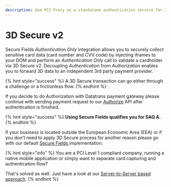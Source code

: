 ```yaml
---
description: Use PCI Proxy as a standalone authentication service for 3D Secure v2.
---
```


# 3D Secure v2

Secure Fields _Authentication Only_ integration allows you to securely collect sensitive card data \(card number and CVV code\) by injecting iframes to your DOM and perform an _Authentication Only_ call to validate a cardholder via 3D Secure v2. Decoupling _Authentication_ from _Authorization_ enables you to forward 3D data to an independent 3rd party payment provider. 

{% hint style="success" %}
A 3D Secure transaction can go either through a challenge or a frictionless flow.
{% endhint %}

If you decide to do Authorization with Datatrans payment gateway please continue with sending payment request to our [Authorize](authorize-1/) API after authentication is finished. 

{% hint style="success" %}
**Using Secure Fields qualifies you for SAQ A.**
{% endhint %}

If your business is located outside the European Economic Area \(EEA\) or if you don't need to apply 3D Secure process for another reason please go with our default [Secure Fields ](../collect-and-store-cards/capture-iframes/)implementation. 

{% hint style="info" %}
You are a PCI Level 1 compliant company, running a native mobile application or simply want to separate card capturing and authentication flow? 

That's solved as well. Just have a look at our [Server-to-Server based approach](authentication-only/api-3d.md). 
{% endhint %}



